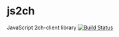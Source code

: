 js2ch
=====
JavaScript 2ch-client library
[![Build Status](https://travis-ci.org/sh19910711/js2ch.png)](https://travis-ci.org/sh19910711/js2ch)
